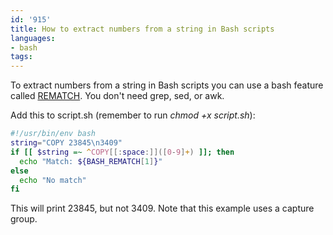 ```yaml
---
id: '915'
title: How to extract numbers from a string in Bash scripts
languages:
- bash
tags:
---
```

To extract numbers from a string in Bash scripts you can use a bash feature called [REMATCH](http://molk.ch/tips/gnu/bash/rematch.html). You don't need grep, sed, or awk.

Add this to script.sh (remember to run *chmod +x script.sh*):

```bash
#!/usr/bin/env bash
string="COPY 23845\n3409"
if [[ $string =~ ^COPY[[:space:]]([0-9]+) ]]; then
  echo "Match: ${BASH_REMATCH[1]}"
else
  echo "No match"
fi
```

This will print 23845, but not 3409. Note that this example uses a capture group.
